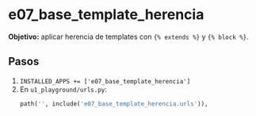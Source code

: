 # e07_base_template_herencia
**Objetivo:** aplicar herencia de templates con `{% extends %}` y `{% block %}`.

## Pasos
1) `INSTALLED_APPS += ['e07_base_template_herencia']`
2) En `u1_playground/urls.py`:
   ```python
   path('', include('e07_base_template_herencia.urls')),